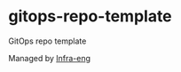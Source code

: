 # gitops-repo-template

GitOps repo template

Managed by [Infra-eng](mailto:infra-eng@snaplogic.com)